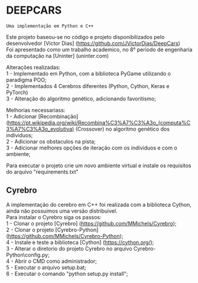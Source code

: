 # DEEPCARS 
    Uma implementação em Python e C++

Este projeto baseou-se no código e projeto disponibilizados pelo desenvolvedor [Victor Dias] (https://github.com/JVictorDias/DeepCars)\
Foi apresentado como um trabalho academico, no 8° periodo de engenharia da computação na [Uninter] (uninter.com)


Alterações realizadas:\
    1 - Implementado em Python, com a biblioteca PyGame utilizando o paradigma POO;\
    2 - Implementados 4 Cerebros diferentes (Python, Cython, Keras e PyTorch)\
    3 - Alteração do algoritmo genético, adicionando favoritismo;
    
Melhorias necessariass:\
    1 - Adicionar [Recombinação] (https://pt.wikipedia.org/wiki/Recombina%C3%A7%C3%A3o_(computa%C3%A7%C3%A3o_evolutiva) 
    (Crossover) no algoritmo genético dos individuos;\
    2 - Adicionar os obstaculos na pista;\
    3 - Adicionar melhores opções de iteração com os individuos e com o ambiente;

Para executar o projeto crie um novo ambiente virtual e instale os requisitos do arquivo "requirements.txt"

## Cyrebro
A implementação do cerebro em C++ foi realizada com a biblioteca Cython, ainda não possuimos uma versão distribuivel.\
Para instalar o Cyrebro siga os passos:\
    1 - Clonar o projeto [Cyrebro] (https://github.com/MMichels/Cyrebro);\
    2 - Clonar o projeto [Cyrebro-Python] (https://github.com/MMichels/Cyrebro-Python);\
    4 - Instale e teste a biblioteca [Cython] (https://cython.org/);\
    3 - Alterar o diretorio do projeto Cyrebro no arquivo Cyrebro-Python\config.py;\
    4 - Abrir o CMD como administrador;\
    5 - Executar o arquivo setup.bat;\
    6 - Executar o comando "python setup.py install";
